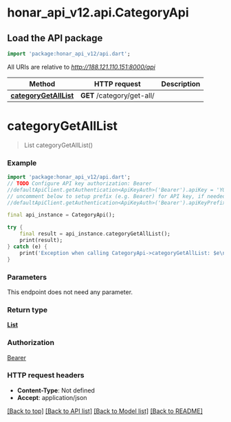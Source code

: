 # honar_api_v12.api.CategoryApi

## Load the API package
```dart
import 'package:honar_api_v12/api.dart';
```

All URIs are relative to *http://188.121.110.151:8000/api*

Method | HTTP request | Description
------------- | ------------- | -------------
[**categoryGetAllList**](CategoryApi.md#categorygetalllist) | **GET** /category/get-all/ | 


# **categoryGetAllList**
> List<Category> categoryGetAllList()



### Example
```dart
import 'package:honar_api_v12/api.dart';
// TODO Configure API key authorization: Bearer
//defaultApiClient.getAuthentication<ApiKeyAuth>('Bearer').apiKey = 'YOUR_API_KEY';
// uncomment below to setup prefix (e.g. Bearer) for API key, if needed
//defaultApiClient.getAuthentication<ApiKeyAuth>('Bearer').apiKeyPrefix = 'Bearer';

final api_instance = CategoryApi();

try {
    final result = api_instance.categoryGetAllList();
    print(result);
} catch (e) {
    print('Exception when calling CategoryApi->categoryGetAllList: $e\n');
}
```

### Parameters
This endpoint does not need any parameter.

### Return type

[**List<Category>**](Category.md)

### Authorization

[Bearer](../README.md#Bearer)

### HTTP request headers

 - **Content-Type**: Not defined
 - **Accept**: application/json

[[Back to top]](#) [[Back to API list]](../README.md#documentation-for-api-endpoints) [[Back to Model list]](../README.md#documentation-for-models) [[Back to README]](../README.md)

